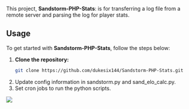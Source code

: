 This project, **Sandstorm-PHP-Stats**: is for transferring a log file from a remote server and parsing the log for player stats.

## Usage

To get started with **Sandstorm-PHP-Stats**, follow the steps below:

1. **Clone the repository:**
   ```bash
   git clone https://github.com/dukesix144/Sandstorm-PHP-Stats.git
2. Update config information in sandstorm.py and sand_elo_calc.py.
3. Set cron jobs to run the python scripts.

<img src="https://github.com/dukesix144/Sandstorm-PHP-Stats/blob/main/sandstorm.png">
